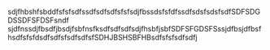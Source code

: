 sdjfhbshfsbddfsfsfsdfssdfsdfsdfsfsfsdjfbssdsfsfdfssdfsdsfsdsfsdfSDFSDGDSSDFSFDSFsndf sjdfnssdjfbsdfjbsdjfsbfnsfksdfsdfsdfsdjfhsbfjsbfSDFSFGDSFSssjdfbsjdfbsfhsdfsfsfdsdfsdfsfsdfsdfsfSDHJBSHSBFHBsdfsfsfsdfsdfj
